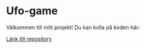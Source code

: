 # Ufo-game

Välkommen till mitt projekt! Du kan kolla på koden här:

<a href="https://github.com/Tomshi-123/ufo-game">Länk till repository</a>
